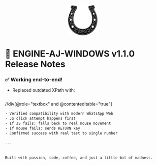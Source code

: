 <p align="center"><img src="https://github.com/richknowles/ENGINE-AJ-WINDOWS/raw/main/assets/ENGINE-AJ-WINDOWS.png" width="100" /></p>


# 🚀 ENGINE-AJ-WINDOWS v1.1.0 Release Notes

### ✅ Working end-to-end!
- Replaced outdated XPath with:
  ```
//div[@role="textbox" and @contenteditable="true"]
  ```
- Verified compatibility with modern WhatsApp Web
- JS click attempt happens first
- If JS fails: falls back to real mouse movement
- If mouse fails: sends RETURN key
- Confirmed success with real test to single number

---


Built with passion, code, coffee, and just a little bit of madness.
